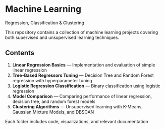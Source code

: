 # Machine Learning
Regression, Classification & Clustering

This repository contains a collection of machine learning projects covering both supervised and unsupervised learning techniques. 

## Contents

1. **Linear Regression Basics** — Implementation and evaluation of simple linear regression
2. **Tree-Based Regressors Tuning** — Decision Tree and Random Forest regression with hyperparameter tuning
3. **Logistic Regression Classification** — Binary classification using logistic regression
4. **Model Comparison** — Comparing performance of linear regression, decision tree, and random forest models
5. **Clustering Algorithms** — Unsupervised learning with K-Means, Gaussian Mixture Models, and DBSCAN

Each folder includes code, visualizations, and relevant documentation
